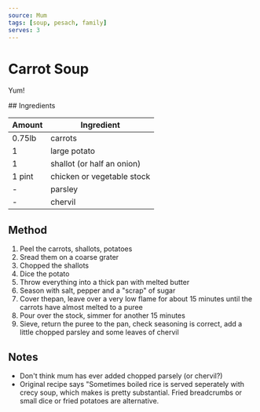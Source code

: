 ```yaml
---
source: Mum
tags: [soup, pesach, family]
serves: 3
---
```


# Carrot Soup

Yum!

## Ingredients

| Amount | Ingredient                 |
| ------ | -------------------------- |
| 0.75lb | carrots                    |
| 1      | large potato               |
| 1      | shallot (or half an onion) |
| 1 pint | chicken or vegetable stock |
| -      | parsley                    |
| -      | chervil                    |

## Method

1. Peel the carrots, shallots, potatoes
2. Sread them on a coarse grater
3. Chopped the shallots
4. Dice the potato
5. Throw everything into a thick pan with melted butter
6. Season with salt, pepper and a "scrap" of sugar
7. Cover thepan, leave over a very low flame for about 15 minutes until the carrots have almost melted to a puree
8. Pour over the stock, simmer for another 15 minutes
9. Sieve, return the puree to the pan, check seasoning is correct, add a little chopped parsley and some leaves of chervil

## Notes

- Don't think mum has ever added chopped parsely (or chervil?)
- Original recipe says "Sometimes boiled rice is served seperately with crecy soup, which makes is pretty substantial. Fried breadcrumbs or small dice or fried potatoes are alternative.
